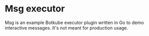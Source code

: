 # Msg executor

Msg is an example Botkube executor plugin written in Go to demo interactive messages. It's not meant for production usage.
